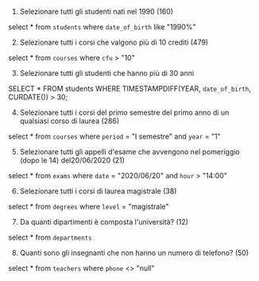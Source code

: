 1. Selezionare tutti gli studenti nati nel 1990 (160)

select \*
from `students`
where `date_of_birth` like "1990%"

2. Selezionare tutti i corsi che valgono più di 10 crediti (479)

select \*
from `courses`
where `cfu` > "10"

3. Selezionare tutti gli studenti che hanno più di 30 anni

SELECT \*
FROM students
WHERE TIMESTAMPDIFF(YEAR, `date_of_birth`, CURDATE()) > 30;

4. Selezionare tutti i corsi del primo semestre del primo anno di un qualsiasi corso di laurea (286)

select \*
from `courses`
where `period` = "I semestre" and `year` = "1"

5. Selezionare tutti gli appelli d'esame che avvengono nel pomeriggio (dopo le 14) del20/06/2020 (21)

select \*
from `exams`
where `date` = "2020/06/20" and `hour` > "14:00"

6. Selezionare tutti i corsi di laurea magistrale (38)

select \*
from `degrees`
where `level` = "magistrale"

7. Da quanti dipartimenti è composta l'università? (12)

select \*
from `departments`

8. Quanti sono gli insegnanti che non hanno un numero di telefono? (50)

select \*
from `teachers`
where `phone` <> "null"
